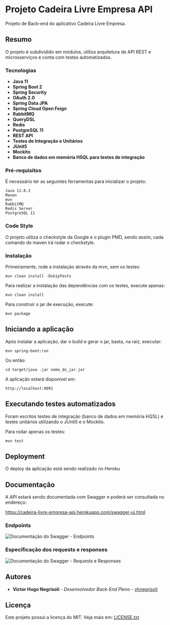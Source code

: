 # Projeto Cadeira Livre Empresa API

Projeto de Back-end do aplicativo Cadeira Livre Empresa.

## Resumo

O projeto é subdividido em módulos, utiliza arquitetura de API REST e microsserviços e conta com testes automatizados.

### Tecnologias

* **Java 11**
* **Spring Boot 2**
* **Spring Security**
* **OAuth 2.0**
* **Spring Data JPA**
* **Spring Cloud Open Feign**
* **RabbitMQ**
* **QueryDSL**
* **Redis**
* **PostgreSQL 11**
* **REST API**
* **Testes de Integração e Unitários**
* **JUnit5**
* **Mockito**
* **Banco de dados em memória HSQL para testes de integração**

### Pré-requisitos

É necessário ter as seguintes ferramentas para inicializar o projeto:

```
Java 11.0.3
Maven
mvn
RabbitMQ
Redis Server
PostgreSQL 11
```

### Code Style

O projeto utiliza o checkstyle da Google e o plugin PMD, sendo assim, cada comando do maven irá rodar o checkstyle.

### Instalação

Primeiramente, rode a instalação através da mvn, sem os testes:

```
mvn clean install -DskipTests
```

Para realizar a instalação das dependências com os testes, execute apenas:

```
mvn clean install
```

Para construir o jar de execução, execute:

```
mvn package
```

## Iniciando a aplicação

Após instalar a aplicação, dar o build e gerar o jar, basta, na raiz, executar:

```
mvn spring-boot:run
```

Ou então:

```
cd target/java -jar nome_do_jar.jar
```

A aplicação estará disponível em:

```
http://localhost:8091
```

## Executando testes automatizados

Foram escritos testes de integração (banco de dados em memória HQSL) e testes unitários
utilizando o JUnit5 e o Mockito.

Para rodar apenas os testes:

```
mvn test
```

## Deployment

O deploy da aplicação está sendo realizado no Heroku

## Documentação

A API estará sendo documentada com Swagger e poderá ser consultada no endereço:

https://cadeira-livre-empresa-api.herokuapp.com/swagger-ui.html

### Endpoints

![Documentação do Swagger - Endpoints](https://uploaddeimagens.com.br/images/002/773/100/original/Swagger_Docs_Cadeira_Livre.png?1594866289)

### Especificação dos requests e responses

![Documentação do Swagger - Requests e Responses](https://uploaddeimagens.com.br/images/002/773/102/original/Swagger_Docs_Cadeira_Livre_2.png?1594866388)

## Autores

* **Victor Hugo Negrisoli** - *Desenvolvedor Back-End Pleno* - [vhnegrisoli](https://github.com/vhnegrisoli)

## Licença

Este projeto possui a licença do MIT. Veja mais em: [LICENSE.txt](LICENSE.txt)

